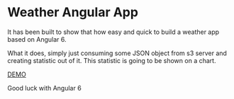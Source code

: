 # Weather Angular App

It has been built to show that how easy and quick to build a weather app based on Angular 6.

What it does, simply just consuming some JSON object from s3 server and creating statistic out of it. This statistic is going to be shown on a chart. 

[DEMO](http://weather.dogisoft.hu/)

Good luck with Angular 6
